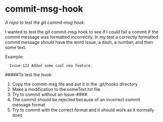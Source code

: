 commit-msg-hook
===============

*A repo to test the git commit-msg hook.*


I wanted to test the git commit-msg hook to see if I could fail a commit if the commit message was 
formatted incorrectly. In my test a correctly formatted commit message should have the word 
Issue, a dash, a number, and then some text.

   Example:

      Issue-123 Added some cool new feature.


#####To test the hook:

1. Copy the commit-msg file and put it in the .git/hooks directory
2. Make a modification to the someText.txt file
3. Try to commit without an Issue-####.  
4. The commit should be rejected because of an incorrect commit message format
5. Try to commit with the correct format and it should work as it normally does